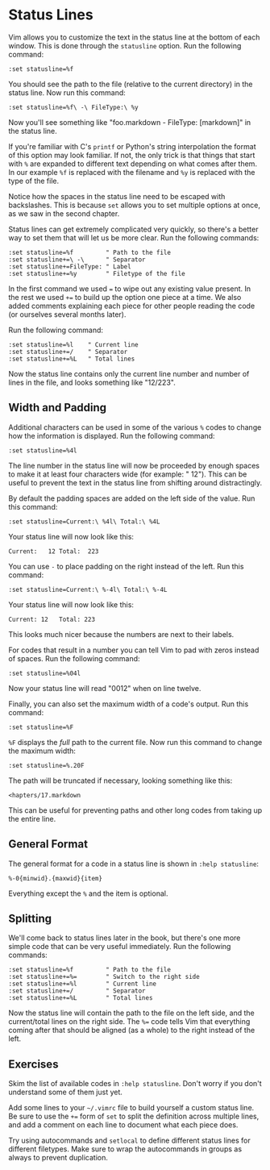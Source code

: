 Status Lines
============

Vim allows you to customize the text in the status line at the bottom of each
window.  This is done through the `statusline` option.  Run the following
command:

    :set statusline=%f

You should see the path to the file (relative to the current directory) in the
status line.  Now run this command:

    :set statusline=%f\ -\ FileType:\ %y

Now you'll see something like "foo.markdown - FileType: [markdown]" in the
status line.

If you're familiar with C's `printf` or Python's string interpolation the format
of this option may look familiar.  If not, the only trick is that things that
start with `%` are expanded to different text depending on what comes after
them.  In our example `%f` is replaced with the filename and `%y` is replaced
with the type of the file.

Notice how the spaces in the status line need to be escaped with backslashes.
This is because `set` allows you to set multiple options at once, as we saw in
the second chapter.

Status lines can get extremely complicated very quickly, so there's a better way
to set them that will let us be more clear.  Run the following commands:

    :set statusline=%f         " Path to the file
    :set statusline+=\ -\      " Separator
    :set statusline+=FileType: " Label
    :set statusline+=%y        " Filetype of the file

In the first command we used `=` to wipe out any existing value present.  In the
rest we used `+=` to build up the option one piece at a time.  We also added
comments explaining each piece for other people reading the code (or ourselves
several months later).

Run the following command:

    :set statusline=%l    " Current line
    :set statusline+=/    " Separator
    :set statusline+=%L   " Total lines

Now the status line contains only the current line number and number of lines in
the file, and looks something like "12/223".

Width and Padding
-----------------

Additional characters can be used in some of the various `%` codes to change how
the information is displayed.  Run the following command:

    :set statusline=%4l

The line number in the status line will now be proceeded by enough spaces to
make it at least four characters wide (for example: "  12").  This can be useful
to prevent the text in the status line from shifting around distractingly.

By default the padding spaces are added on the left side of the value.  Run this
command:

    :set statusline=Current:\ %4l\ Total:\ %4L

Your status line will now look like this:

    Current:   12 Total:  223

You can use `-` to place padding on the right instead of the left.  Run this
command:

    :set statusline=Current:\ %-4l\ Total:\ %-4L

Your status line will now look like this:

    Current: 12   Total: 223 

This looks much nicer because the numbers are next to their labels.

For codes that result in a number you can tell Vim to pad with zeros instead of
spaces.  Run the following command:

    :set statusline=%04l

Now your status line will read "0012" when on line twelve.

Finally, you can also set the maximum width of a code's output.  Run this
command:

    :set statusline=%F

`%F` displays the *full* path to the current file.  Now run this command to
change the maximum width:

    :set statusline=%.20F

The path will be truncated if necessary, looking something like this:

    <hapters/17.markdown

This can be useful for preventing paths and other long codes from taking up the
entire line.

General Format
--------------

The general format for a code in a status line is shown in `:help statusline`:

    %-0{minwid}.{maxwid}{item}

Everything except the `%` and the item is optional.

Splitting
---------

We'll come back to status lines later in the book, but there's one more simple
code that can be very useful immediately.  Run the following commands:

    :set statusline=%f         " Path to the file
    :set statusline+=%=        " Switch to the right side
    :set statusline+=%l        " Current line
    :set statusline+=/         " Separator
    :set statusline+=%L        " Total lines

Now the status line will contain the path to the file on the left side, and the
current/total lines on the right side.  The `%=` code tells Vim that everything
coming after that should be aligned (as a whole) to the right instead of the
left.

Exercises
---------

Skim the list of available codes in `:help statusline`.  Don't worry if you
don't understand some of them just yet.

Add some lines to your `~/.vimrc` file to build yourself a custom status line.
Be sure to use the `+=` form of `set` to split the definition across multiple
lines, and add a comment on each line to document what each piece does.

Try using autocommands and `setlocal` to define different status lines for
different filetypes.  Make sure to wrap the autocommands in groups as always to
prevent duplication.

